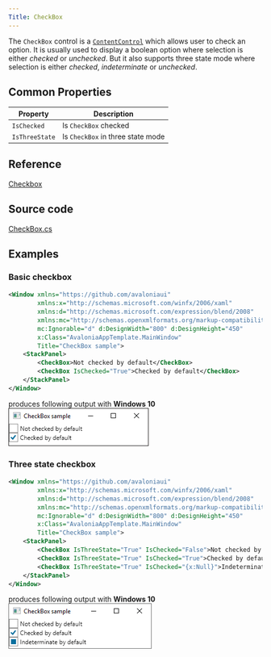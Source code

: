 ```yaml
---
Title: CheckBox
---
```

The `CheckBox` control is a [`ContentControl`](contentcontrol) which allows user to check an option. It is usually used to display a boolean option where selection is either *checked* or *unchecked*. But it also supports three state mode where selection is either *checked*, *indeterminate* or *unchecked*.

## Common Properties

|Property|Description|
|--------|-----------|
|`IsChecked`|Is `CheckBox` checked|
|`IsThreeState`|Is `CheckBox` in three state mode|

## Reference
[Checkbox](http://reference.avaloniaui.net/api/Avalonia.Controls/Checkbox/)

## Source code

[CheckBox.cs](https://github.com/AvaloniaUI/Avalonia/blob/master/src/Avalonia.Controls/CheckBox.cs)

## Examples

### Basic checkbox

```xml
<Window xmlns="https://github.com/avaloniaui"
        xmlns:x="http://schemas.microsoft.com/winfx/2006/xaml"
        xmlns:d="http://schemas.microsoft.com/expression/blend/2008"
        xmlns:mc="http://schemas.openxmlformats.org/markup-compatibility/2006"
        mc:Ignorable="d" d:DesignWidth="800" d:DesignHeight="450"
        x:Class="AvaloniaAppTemplate.MainWindow"
        Title="CheckBox sample">
    <StackPanel>
        <CheckBox>Not checked by default</CheckBox>
        <CheckBox IsChecked="True">Checked by default</CheckBox>
    </StackPanel>
</Window>
```
produces following output with **Windows 10**  
![Basic checkbox](images/checkbox_basic.png)

### Three state checkbox

```xml
<Window xmlns="https://github.com/avaloniaui"
        xmlns:x="http://schemas.microsoft.com/winfx/2006/xaml"
        xmlns:d="http://schemas.microsoft.com/expression/blend/2008"
        xmlns:mc="http://schemas.openxmlformats.org/markup-compatibility/2006"
        mc:Ignorable="d" d:DesignWidth="800" d:DesignHeight="450"
        x:Class="AvaloniaAppTemplate.MainWindow"
        Title="CheckBox sample">
    <StackPanel>
        <CheckBox IsThreeState="True" IsChecked="False">Not checked by default</CheckBox>
        <CheckBox IsThreeState="True" IsChecked="True">Checked by default</CheckBox>
        <CheckBox IsThreeState="True" IsChecked="{x:Null}">Indeterminate by default</CheckBox>
    </StackPanel>
</Window>
```
produces following output with **Windows 10**  
![Three state checkbox](images/checkbox_threestate.png)
